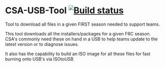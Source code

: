 # CSA-USB-Tool [![Build status](https://ci.appveyor.com/api/projects/status/qmcmk7if7hhxh23d?svg=true)](https://ci.appveyor.com/project/JamieSinn/csa-usb-tool)

Tool to download all files in a given FIRST season needed to support teams.

This tool downloads all the installers/packages for a given FRC season. CSA's commonly need these on hand in a USB to help
teams update to the latest version or to diagnose issues.

It also has the capability to build an ISO image for all these files for fast burning onto USB's via ISOtoUSB
